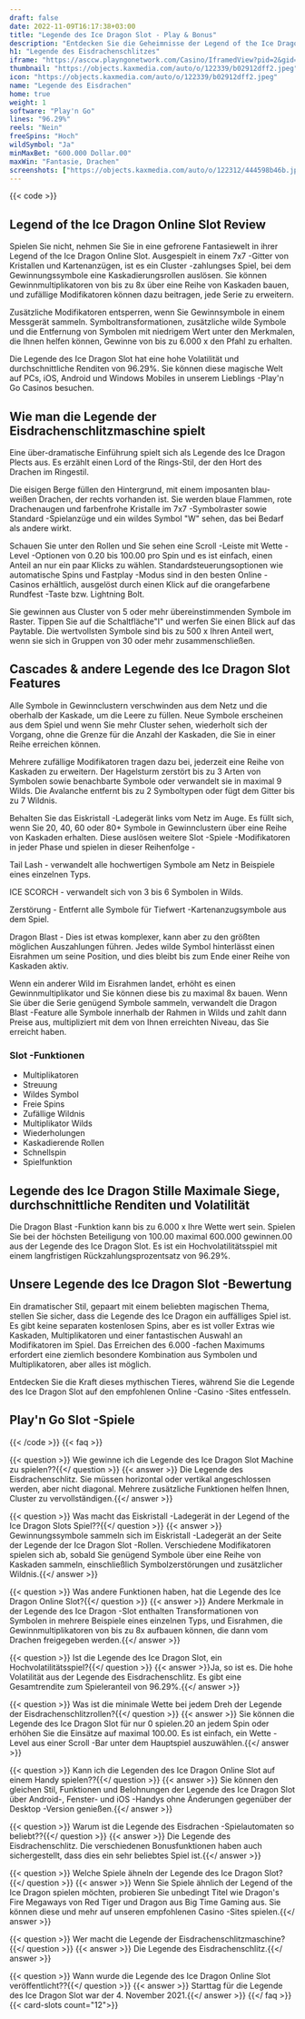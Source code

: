 ```yaml
---
draft: false
date: 2022-11-09T16:17:38+03:00
title: "Legende des Ice Dragon Slot - Play & Bonus"
description: "Entdecken Sie die Geheimnisse der Legend of the Ice Dragon Online in unserer vollständigen Bewertung des Gameplays. Wir zeigen auch, wo wir es mit dem besten Casino -Bonus spielen können."
h1: "Legende des Eisdrachenschlitzes"
iframe: "https://asccw.playngonetwork.com/Casino/IframedView?pid=2&gid=legendoftheicedragon&lang=en_US&practice=1&channel=desktop&div=flashobject&width=100%25&height=100%25&user=&password=&ctx=&demo=2&brand=&lobby=&rccurrentsessiontime=0&rcintervaltime=0&rcaccounthistoryurl=&rccontinueurl=&rcexiturl=&rchistoryurlmode=&autoplaylimits=0&autoplayreset=0&callback=flashCallback&rcmga=&resourcelevel=0&hasjackpots=False&country=&pauseplay=&playlimit=&selftest=&sessiontime=&coreweburl=https://asccw.playngonetwork.com/&showpoweredby=True"
thumbnail: "https://objects.kaxmedia.com/auto/o/122339/b02912dff2.jpeg"
icon: "https://objects.kaxmedia.com/auto/o/122339/b02912dff2.jpeg"
name: "Legende des Eisdrachen"
home: true
weight: 1
software: "Play'n Go"
lines: "96.29%"
reels: "Nein"
freeSpins: "Hoch"
wildSymbol: "Ja"
minMaxBet: "600.000 Dollar.00"
maxWin: "Fantasie, Drachen"
screenshots: ["https://objects.kaxmedia.com/auto/o/122312/444598b46b.jpeg"]
---
```


{{< code >}}<h2>Legend of the Ice Dragon Online Slot Review</h2><p>Spielen Sie nicht, nehmen Sie Sie in eine gefrorene Fantasiewelt in ihrer Legend of the Ice Dragon Online Slot. Ausgespielt in einem 7x7 -Gitter von Kristallen und Kartenanzügen, ist es ein Cluster -zahlungses Spiel, bei dem Gewinnungssymbole eine Kaskadierungsrollen auslösen. Sie können Gewinnmultiplikatoren von bis zu 8x über eine Reihe von Kaskaden bauen, und zufällige Modifikatoren können dazu beitragen, jede Serie zu erweitern.</p><p>Zusätzliche Modifikatoren entsperren, wenn Sie Gewinnsymbole in einem Messgerät sammeln. Symboltransformationen, zusätzliche wilde Symbole und die Entfernung von Symbolen mit niedrigem Wert unter den Merkmalen, die Ihnen helfen können, Gewinne von bis zu 6.000 x den Pfahl zu erhalten.</p><p>Die Legende des Ice Dragon Slot hat eine hohe Volatilität und durchschnittliche Renditen von 96.29%. Sie können diese magische Welt auf PCs, iOS, Android und Windows Mobiles in unserem Lieblings -Play'n Go Casinos besuchen.</p><h2>Wie man die Legende der Eisdrachenschlitzmaschine spielt</h2><p>Eine über-dramatische Einführung spielt sich als Legende des Ice Dragon Plects aus. Es erzählt einen Lord of the Rings-Stil, der den Hort des Drachen im Ringestil.</p><p>Die eisigen Berge füllen den Hintergrund, mit einem imposanten blau-weißen Drachen, der rechts vorhanden ist. Sie werden blaue Flammen, rote Drachenaugen und farbenfrohe Kristalle im 7x7 -Symbolraster sowie Standard -Spielanzüge und ein wildes Symbol "W" sehen, das bei Bedarf als andere wirkt.</p><p>Schauen Sie unter den Rollen und Sie sehen eine Scroll -Leiste mit Wette -Level -Optionen von 0.20 bis 100.00 pro Spin und es ist einfach, einen Anteil an nur ein paar Klicks zu wählen. Standardsteuerungsoptionen wie automatische Spins und Fastplay -Modus sind in den besten Online -Casinos erhältlich, ausgelöst durch einen Klick auf die orangefarbene Rundfest -Taste bzw. Lightning Bolt.</p><p>Sie gewinnen aus Cluster von 5 oder mehr übereinstimmenden Symbole im Raster. Tippen Sie auf die Schaltfläche"I" und werfen Sie einen Blick auf das Paytable. Die wertvollsten Symbole sind bis zu 500 x Ihren Anteil wert, wenn sie sich in Gruppen von 30 oder mehr zusammenschließen.</p><h2>Cascades & andere Legende des Ice Dragon Slot Features</h2><p>Alle Symbole in Gewinnclustern verschwinden aus dem Netz und die oberhalb der Kaskade, um die Leere zu füllen. Neue Symbole erscheinen aus dem Spiel und wenn Sie mehr Cluster sehen, wiederholt sich der Vorgang, ohne die Grenze für die Anzahl der Kaskaden, die Sie in einer Reihe erreichen können.</p><p>Mehrere zufällige Modifikatoren tragen dazu bei, jederzeit eine Reihe von Kaskaden zu erweitern. Der Hagelsturm zerstört bis zu 3 Arten von Symbolen sowie benachbarte Symbole oder verwandelt sie in maximal 9 Wilds. Die Avalanche entfernt bis zu 2 Symboltypen oder fügt dem Gitter bis zu 7 Wildnis.</p><p>Behalten Sie das Eiskristall -Ladegerät links vom Netz im Auge. Es füllt sich, wenn Sie 20, 40, 60 oder 80+ Symbole in Gewinnclustern über eine Reihe von Kaskaden erhalten. Diese auslösen weitere Slot -Spiele -Modifikatoren in jeder Phase und spielen in dieser Reihenfolge -</p><p>Tail Lash - verwandelt alle hochwertigen Symbole am Netz in Beispiele eines einzelnen Typs.</p><p>ICE SCORCH - verwandelt sich von 3 bis 6 Symbolen in Wilds.</p><p>Zerstörung - Entfernt alle Symbole für Tiefwert -Kartenanzugsymbole aus dem Spiel.</p><p>Dragon Blast - Dies ist etwas komplexer, kann aber zu den größten möglichen Auszahlungen führen. Jedes wilde Symbol hinterlässt einen Eisrahmen um seine Position, und dies bleibt bis zum Ende einer Reihe von Kaskaden aktiv.</p><p>Wenn ein anderer Wild im Eisrahmen landet, erhöht es einen Gewinnmultiplikator und Sie können diese bis zu maximal 8x bauen. Wenn Sie über die Serie genügend Symbole sammeln, verwandelt die Dragon Blast -Feature alle Symbole innerhalb der Rahmen in Wilds und zahlt dann Preise aus, multipliziert mit dem von Ihnen erreichten Niveau, das Sie erreicht haben.</p><h3>
Slot -Funktionen</h3><ul>
<li></span>
Multiplikatoren</li>
<li></span>
Streuung</li>
<li></span>
Wildes Symbol</li>
<li></span>
Freie Spins</li>
<li></span>
Zufällige Wildnis</li>
<li></span>
Multiplikator Wilds</li>
<li></span>
Wiederholungen</li>
<li></span>
Kaskadierende Rollen</li>
<li></span>
Schnellspin</li>
<li></span>
Spielfunktion</li></ul><h2>Legende des Ice Dragon Stille Maximale Siege, durchschnittliche Renditen und Volatilität</h2><p>Die Dragon Blast -Funktion kann bis zu 6.000 x Ihre Wette wert sein. Spielen Sie bei der höchsten Beteiligung von 100.00 maximal 600.000 gewinnen.00 aus der Legende des Ice Dragon Slot. Es ist ein Hochvolatilitätsspiel mit einem langfristigen Rückzahlungsprozentsatz von 96.29%.</p><h2>Unsere Legende des Ice Dragon Slot -Bewertung</h2><p>Ein dramatischer Stil, gepaart mit einem beliebten magischen Thema, stellen Sie sicher, dass die Legende des Ice Dragon ein auffälliges Spiel ist. Es gibt keine separaten kostenlosen Spins, aber es ist voller Extras wie Kaskaden, Multiplikatoren und einer fantastischen Auswahl an Modifikatoren im Spiel. Das Erreichen des 6.000 -fachen Maximums erfordert eine ziemlich besondere Kombination aus Symbolen und Multiplikatoren, aber alles ist möglich.</p><p>Entdecken Sie die Kraft dieses mythischen Tieres, während Sie die Legende des Ice Dragon Slot auf den empfohlenen Online -Casino -Sites entfesseln.</p><h2>Play'n Go Slot -Spiele</h2>
{{< /code >}}
{{< faq >}}

{{< question >}} Wie gewinne ich die Legende des Ice Dragon Slot Machine zu spielen??{{</ question >}}
{{< answer >}} Die Legende des Eisdrachenschlitz. Sie müssen horizontal oder vertikal angeschlossen werden, aber nicht diagonal. Mehrere zusätzliche Funktionen helfen Ihnen, Cluster zu vervollständigen.{{</ answer >}}

{{< question >}} Was macht das Eiskristall -Ladegerät in der Legend of the Ice Dragon Slots Spiel??{{</ question >}}
{{< answer >}} Gewinnungssymbole sammeln sich im Eiskristall -Ladegerät an der Seite der Legende der Ice Dragon Slot -Rollen. Verschiedene Modifikatoren spielen sich ab, sobald Sie genügend Symbole über eine Reihe von Kaskaden sammeln, einschließlich Symbolzerstörungen und zusätzlicher Wildnis.{{</ answer >}}

{{< question >}} Was andere Funktionen haben, hat die Legende des Ice Dragon Online Slot?{{</ question >}}
{{< answer >}} Andere Merkmale in der Legende des Ice Dragon -Slot enthalten Transformationen von Symbolen in mehrere Beispiele eines einzelnen Typs, und Eisrahmen, die Gewinnmultiplikatoren von bis zu 8x aufbauen können, die dann vom Drachen freigegeben werden.{{</ answer >}}

{{< question >}} Ist die Legende des Ice Dragon Slot, ein Hochvolatilitätsspiel?{{</ question >}}
{{< answer >}}Ja, so ist es. Die hohe Volatilität aus der Legende des Eisdrachenschlitz. Es gibt eine Gesamtrendite zum Spieleranteil von 96.29%.{{</ answer >}}

{{< question >}} Was ist die minimale Wette bei jedem Dreh der Legende der Eisdrachenschlitzrollen?{{</ question >}}
{{< answer >}} Sie können die Legende des Ice Dragon Slot für nur 0 spielen.20 an jedem Spin oder erhöhen Sie die Einsätze auf maximal 100.00. Es ist einfach, ein Wette -Level aus einer Scroll -Bar unter dem Hauptspiel auszuwählen.{{</ answer >}}

{{< question >}} Kann ich die Legenden des Ice Dragon Online Slot auf einem Handy spielen??{{</ question >}}
{{< answer >}} Sie können den gleichen Stil, Funktionen und Belohnungen der Legende des Ice Dragon Slot über Android-, Fenster- und iOS -Handys ohne Änderungen gegenüber der Desktop -Version genießen.{{</ answer >}}

{{< question >}} Warum ist die Legende des Eisdrachen -Spielautomaten so beliebt??{{</ question >}}
{{< answer >}} Die Legende des Eisdrachenschlitz. Die verschiedenen Bonusfunktionen haben auch sichergestellt, dass dies ein sehr beliebtes Spiel ist.{{</ answer >}}

{{< question >}} Welche Spiele ähneln der Legende des Ice Dragon Slot?{{</ question >}}
{{< answer >}} Wenn Sie Spiele ähnlich der Legend of the Ice Dragon spielen möchten, probieren Sie unbedingt Titel wie Dragon's Fire Megaways von Red Tiger und Dragon aus Big Time Gaming aus. Sie können diese und mehr auf unseren empfohlenen Casino -Sites spielen.{{</ answer >}}

{{< question >}} Wer macht die Legende der Eisdrachenschlitzmaschine?{{</ question >}}
{{< answer >}} Die Legende des Eisdrachenschlitz.{{</ answer >}}

{{< question >}} Wann wurde die Legende des Ice Dragon Online Slot veröffentlicht??{{</ question >}}
{{< answer >}} Starttag für die Legende des Ice Dragon Slot war der 4. November 2021.{{</ answer >}}
{{</ faq >}}
{{< card-slots count="12">}}